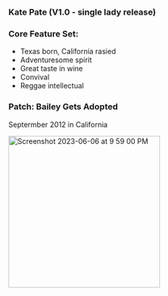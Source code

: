 ### Kate Pate (V1.0 - single lady release) 

### Core Feature Set:
- Texas born, California rasied
- Adventuresome spirit
- Great taste in wine
- Convival
- Reggae intellectual

### Patch: Bailey Gets Adopted
Septermber 2012 in California


<img height="300" alt="Screenshot 2023-06-06 at 9 59 00 PM" src="https://github.com/KatePate/announcement/assets/70027827/287a3318-4b09-4ee2-816b-f6c6497813f4">
